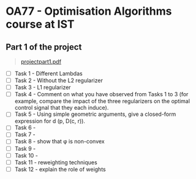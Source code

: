 # OA77 - Optimisation Algorithms course at IST

 ## Part 1 of the project
 >[projectpart1.pdf](projectpart1.pdf)
 - [ ] Task 1 - Different Lambdas
 - [ ] Task 2 - Without the L2 regularizer
 - [ ] Task 3 - L1 regularizer
 - [ ] Task 4 - Comment on what you have observed from Tasks 1 to 3 (for example, compare the impact of the three regularizers on the optimal control signal that they each induce).
 - [ ] Task 5 - Using simple geometric arguments, give a closed-form expression for d (p, D(c, r)).
 - [ ] Task 6 - 
 - [ ] Task 7 - 
 - [ ] Task 8 - show that φ is non-convex
 - [ ] Task 9 - 
 - [ ] Task 10 - 
 - [ ] Task 11 - reweighting techniques
 - [ ] Task 12 - explain the role of weights